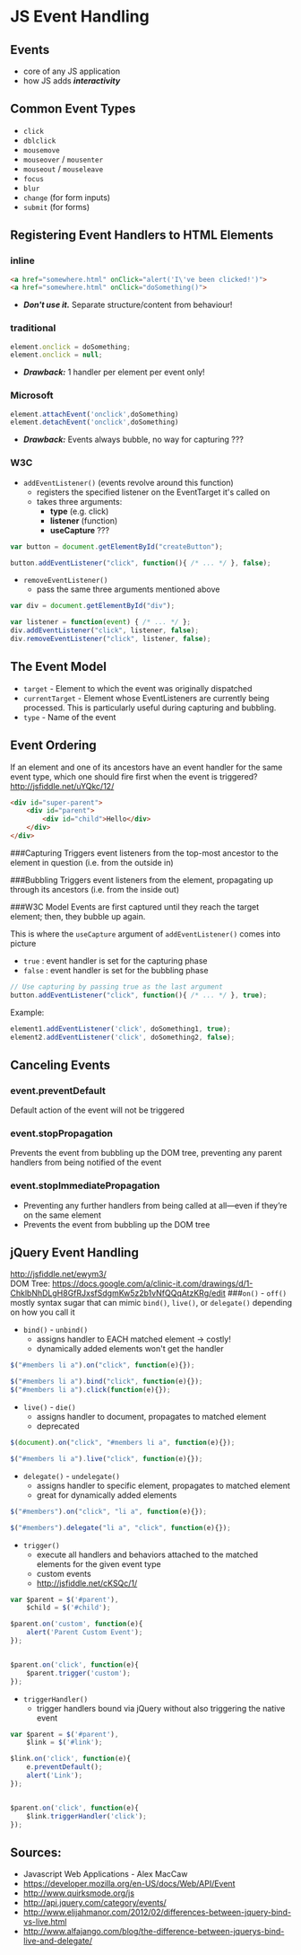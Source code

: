 # JS Event Handling

## Events
  * core of any JS application
  * how JS adds ***interactivity***


## Common Event Types
  * `click`
  * `dblclick`
  * `mousemove`
  * `mouseover` / `mousenter`
  * `mouseout` / `mouseleave`
  * `focus`
  * `blur`
  * `change` (for form inputs)
  * `submit` (for forms)


## Registering Event Handlers to HTML Elements

### inline 
```html
<a href="somewhere.html" onClick="alert('I\'ve been clicked!')">
<a href="somewhere.html" onClick="doSomething()">
```
* ***Don't use it.*** Separate structure/content from behaviour!  


### traditional
```js
element.onclick = doSomething;
element.onclick = null;
```
* ***Drawback:*** 1 handler per element per event only!


### Microsoft
```js
element.attachEvent('onclick',doSomething)
element.detachEvent('onclick',doSomething)
```
* ***Drawback:*** Events always bubble, no way for capturing ???

### W3C

* `addEventListener()` (events revolve around this function)
  * registers the specified listener on the EventTarget it's called on
  * takes three arguments: 
     - **type** (e.g. click)
     - **listener** (function)
     - **useCapture** ???

```js
var button = document.getElementById("createButton");

button.addEventListener("click", function(){ /* ... */ }, false);
```

* `removeEventListener()`
  - pass the same three arguments mentioned above

```js
var div = document.getElementById("div");

var listener = function(event) { /* ... */ };
div.addEventListener("click", listener, false);
div.removeEventListener("click", listener, false);
```


## The Event Model
* `target` - Element to which the event was originally dispatched
* `currentTarget` - Element whose EventListeners are currently being processed. This is particularly useful during capturing and bubbling. 
* `type` - Name of the event



## Event Ordering
If an element and one of its ancestors have an event handler for the same event type, 
which one should fire first when the event is triggered? http://jsfiddle.net/uYQkc/12/


```html
<div id="super-parent">
    <div id="parent">
        <div id="child">Hello</div>
    </div>
</div>
```


###Capturing
Triggers event listeners from the top-most ancestor to the element in question
(i.e. from the outside in)


###Bubbling
Triggers event listeners from the element, propagating up through its ancestors
(i.e. from the inside out)


###W3C Model
Events are first captured until they reach the target element; then, they bubble up again.

This is where the `useCapture` argument of `addEventListener()` comes into picture
* `true`  :  event handler is set for the capturing phase
* `false` :  event handler is set for the bubbling phase

```javascript
// Use capturing by passing true as the last argument
button.addEventListener("click", function(){ /* ... */ }, true);
```

Example:

```js
element1.addEventListener('click', doSomething1, true);
element2.addEventListener('click', doSomething2, false);
```



## Canceling Events

### event.preventDefault
Default action of the event will not be triggered


### event.stopPropagation
Prevents the event from bubbling up the DOM tree, 
preventing any parent handlers from being notified of the event


### event.stopImmediatePropagation
* Preventing any further handlers from being called at all—even if they’re on the same element
* Prevents the event from bubbling up the DOM tree



## jQuery Event Handling
http://jsfiddle.net/ewym3/  
DOM Tree: https://docs.google.com/a/clinic-it.com/drawings/d/1-ChklbNhDLgH8GfRJxsfSdgmKw5z2b1vNfQQqAtzKRg/edit
###`on()` - `off()`
mostly syntax sugar that can mimic `bind()`, `live()`, or `delegate()` depending on how you call it

 * `bind()` - `unbind()`
   - assigns handler to EACH matched element -> costly!   
   - dynamically added elements won't get the handler
 
 ```js
 $("#members li a").on("click", function(e){}); 
 
 $("#members li a").bind("click", function(e){}); 
 $("#members li a").click(function(e){}); 
 ```
  
 * `live()` - `die()`
   - assigns handler to document, propagates to matched element
   - deprecated  
 
 ```js
 $(document).on("click", "#members li a", function(e){}); 

 $("#members li a").live("click", function(e){});
 ```
 
 * `delegate()` - `undelegate()`
   - assigns handler to specific element, propagates to matched element
   - great for dynamically added elements 

 ```js
 $("#members").on("click", "li a", function(e){}); 
 
 $("#members").delegate("li a", "click", function(e){});
 ```
 
 * `trigger()`
   - execute all handlers and behaviors attached to the matched elements for the given event type
   - custom events
   - http://jsfiddle.net/cKSQc/1/

 ```js
 var $parent = $('#parent'),
     $child = $('#child');
 
 $parent.on('custom', function(e){ 
     alert('Parent Custom Event');
 });
 
 
 $parent.on('click', function(e){
     $parent.trigger('custom');
 });
 ```
 
 * `triggerHandler()`
   - trigger handlers bound via jQuery without also triggering the native event
 
 ```js
 var $parent = $('#parent'),
     $link = $('#link');

 $link.on('click', function(e){
     e.preventDefault();
     alert('Link');
 });
 
 
 $parent.on('click', function(e){
     $link.triggerHandler('click');
 });
 ```


## Sources:
* Javascript Web Applications - Alex MacCaw
* https://developer.mozilla.org/en-US/docs/Web/API/Event
* http://www.quirksmode.org/js
* http://api.jquery.com/category/events/
* http://www.elijahmanor.com/2012/02/differences-between-jquery-bind-vs-live.html
* http://www.alfajango.com/blog/the-difference-between-jquerys-bind-live-and-delegate/

